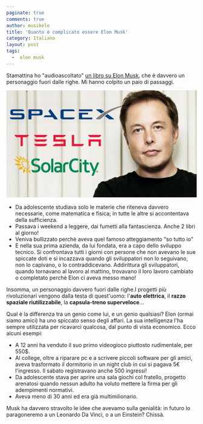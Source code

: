 ```yaml
---
paginate: true
comments: true
author: musikele
title: 'Quanto è complicato essere Elon Musk'
category: Italiano
layout: post
tags:
  -  elon musk
---
```


Stamattina ho "audioascoltato" [un libro su Elon Musk](http://amzn.to/2ullR8A), che è davvero un personaggio fuori dalle righe. Mi hanno colpito un paio di passaggi.

![](/images/FabMelodia-MarteELONmusk.jpg)

* Da adolescente studiava solo le materie che riteneva davvero necessarie, come matematica e fisica; in tutte le altre si accontentava della sufficienza.
* Passava i weekend a leggere, dai fumetti alla fantascienza. Anche 2 libri al giorno!
* Veniva bullizzato perchè aveva quel famoso atteggiamento "so tutto io"
* E nella sua prima azienda, da lui fondata, era a capo dello sviluppo tecnico. Si confrontava tutti i giorni con persone che non avevano le sue spiccate doti e si incazzava quando gli sviluppatori non lo seguivano, non lo capivano, o lo contraddicevano. Addirittura gli sviluppatori, quando tornavano al lavoro al mattino, trovavano il loro lavoro cambiato o completato perchè Elon ci aveva messo mano!

Insomma, un personaggio davvero fuori dalle righe.I progetti più rivoluzionari vengono dalla testa di quest'uomo: l'**auto elettrica**, il **razzo spaziale riutilizzabile**, la **capsula-treno superveloce**...

Qual è la differenza tra un genio come lui, e un genio qualsiasi? Elon (ormai siamo amici) ha uno spiccato senso degli affari. La sua intelligenza l'ha sempre utilizzata per ricavarci qualcosa, dal punto di vista economico. Ecco alcuni esempi:

* A 12 anni ha venduto il suo primo videogioco piuttosto rudimentale, per 550$.
* Al college, oltre a riparare pc e a scrivere piccoli software per gli amici, aveva trasformato il dormitorio in un night club in cui si pagava 5€ l'ingresso. Il sabato registravano anche 500 ingressi!
* Da adolescente stava per aprire una sala giochi col fratello, progetto arenatosi quando nessun adulto ha voluto mettere la firma per gli adempimenti normativi.
* Aveva meno di 30 anni ed era già multimilionario.

Musk ha davvero stravolto le idee che avevamo sulla genialità: in futuro lo paragoneremo a un Leonardo Da Vinci, o a un Einstein? Chissà.

